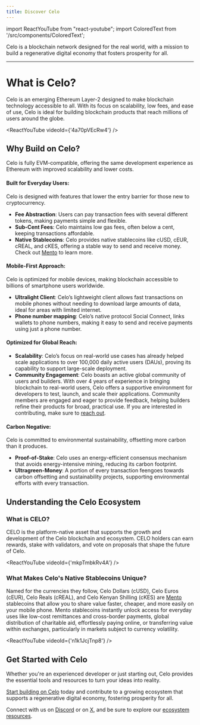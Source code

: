 ```yaml
---
title: Discover Celo
---
```


import ReactYouTube from "react-youtube";
import ColoredText from '/src/components/ColoredText';

Celo is a blockchain network designed for the real world, with a mission to build a regenerative digital economy that fosters prosperity for all.

---

# What is Celo?

Celo is an emerging Ethereum Layer-2 designed to make blockchain technology accessible to all. With its focus on scalability, low fees, and ease of use, Celo is ideal for building blockchain products that reach millions of users around the globe.

<ReactYouTube videoId={'4a70pVEcRw4'} />


## Why Build on Celo?

Celo is fully EVM-compatible, offering the same development experience as Ethereum with improved scalability and lower costs.

#### Built for Everyday Users:

Celo is designed with features that lower the entry barrier for those new to cryptocurrency.

- **Fee Abstraction**: Users can pay transaction fees with several different tokens, making payments simple and flexible.
- **Sub-Cent Fees**: Celo maintains low gas fees, often below a cent, keeping transactions affordable.
- **Native Stablecoins**: Celo provides native stablecoins like cUSD, cEUR, cREAL, and cKES, offering a stable way to send and receive money. Check out [Mento](https://www.mento.org/) to learn more.


#### Mobile-First Approach:

Celo is optimized for mobile devices, making blockchain accessible to billions of smartphone users worldwide.

- **Ultralight Client**: Celo’s lightweight client allows fast transactions on mobile phones without needing to download large amounts of data, ideal for areas with limited internet.
- **Phone number mapping**: Celo’s native protocol Social Connect, links wallets to phone numbers, making it easy to send and receive payments using just a phone number.

#### Optimized for Global Reach:

- **Scalability**: Celo’s focus on real-world use cases has already helped scale applications to over 100,000 daily active users (DAUs), proving its capability to support large-scale deployment.
- **Community Engagement**: Celo boasts an active global community of users and builders. With over 4 years of experience in bringing blockchain to real-world users, Celo offers a supportive environment for developers to test, launch, and scale their applications. Community members are engaged and eager to provide feedback, helping builders refine their products for broad, practical use. If you are interested in contributing, make sure to [reach out](/general/ecosystem/overview).

#### Carbon Negative:

Celo is committed to environmental sustainability, offsetting more carbon than it produces.

- **Proof-of-Stake**: Celo uses an energy-efficient consensus mechanism that avoids energy-intensive mining, reducing its carbon footprint.
- **Ultragreen-Money**: A portion of every transaction feengoes towards carbon offsetting and sustainability projects, supporting environmental efforts with every transaction.

## Understanding the Celo Ecosystem

### What is CELO?

CELO is the platform-native asset that supports the growth and development of the Celo blockchain and ecosystem. CELO holders can earn rewards, stake with validators, and vote on proposals that shape the future of Celo.

<ReactYouTube videoId={'mkpTmbkRv4A'} />

### What Makes Celo's Native Stablecoins Unique?

Named for the currencies they follow, Celo Dollars (cUSD), Celo Euros (cEUR), Celo Reals (cREAL), and Celo Kenyan Shilling (cKES) are <ColoredText>[Mento](https://www.mento.org/)</ColoredText> stablecoins that allow you to share value faster, cheaper, and more easily on your mobile phone. Mento stablecoins instantly unlock access for everyday uses like low-cost remittances and cross-border payments, global distribution of charitable aid, effortlessly paying online, or transferring value within exchanges, particularly in markets subject to currency volatility.

<ReactYouTube videoId={'n1k1JcjTnp8'} />

## Get Started with Celo

Whether you're an experienced developer or just starting out, Celo provides the essential tools and resources to turn your ideas into reality.

<ColoredText>[Start building on Celo](/developer)</ColoredText> today and contribute to a growing ecosystem that supports a regenerative digital economy, fostering prosperity for all.

Connect with us on <ColoredText>[Discord](https://discord.com/invite/celo)</ColoredText> or on <ColoredText>[X](https://x.com/celo)</ColoredText>, and be sure to explore our <ColoredText>[ecosystem resources](/general/ecosystem/overview)</ColoredText>.


<!-- ---
title: What is Celo?
description: Celo's mission is to build a financial system that creates the conditions for prosperity—for everyone.
---

import YouTube from '@site/src/components/YouTube';
import PageRef from '@site/src/components/PageRef';

Celo's mission is to build a financial system that creates the conditions for prosperity—for everyone.

---

## Cryptocurrency for a beautiful planet

Celo is an emerging Ethereum Layer-2 and mobile-first blockchain network built for the real world and designed for fast, low-cost payments worldwide. Here are few of the key features of Celo:

- [Layer-1 to an Ethereum Layer-2 protocol](https://blog.celo.org/celobrate-cel2-4-years-of-mainnet-on-earth-day-861ffe557cdb)
- [Proof-of-stake](https://medium.com/celoorg/celos-proof-of-stake-mechanism-31061fbebea)
- [Carbon negative](https://medium.com/celoorg/cryptocurrency-for-a-beautiful-planet-e47299dfb1c3)
- [Mobile-first identity](protocol/identity/odis)
- [Ultra-light clients](protocol/plumo)
- [Localized stablecoins (cUSD, cEUR, cREAL, cKES)](https://medium.com/celoorg/celo-launches-the-creal-stablecoin-11da0d560c1c](https://app.mento.org/))
- [Gas payable in multiple currencies](protocol/transaction/erc20-transaction-fees)

## What is the Celo Platform?

Celo makes sending payments as easy as sending a text, to anyone with an internet connection, anywhere in the world. Celo maps phone numbers to wallet addresses using a novel decentralized address-based identity layer. Mobile participants can earn rewards for securing and maintaining the system.

<YouTube videoId="4a70pVEcRw4"/>

## What is CELO?

CELO is the platform-native asset that supports the growth and development of the Celo blockchain and ecosystem. CELO holders can earn rewards, stake with validators, and vote on proposals that shape the future of Celo.

<YouTube videoId="mkpTmbkRv4A"/>

## What can Celo Dollars do?

Named for the currencies they follow, Celo Dollars (cUSD), Celo Euros (cEUR) and Celo Reals (cREAL) are Mento stablecoins that allow you to share value faster, cheaper, and more easily on your mobile phone. Mento stablecoins instantly unlock access for everyday uses like low-cost remittances and cross-border payments, global distribution of charitable aid, effortlessly paying online, or transferring value within exchanges, particularly in markets subject to currency volatility.

<YouTube videoId="n1k1JcjTnp8"/>

:::tip Learn more 📚

Read [Celo: Building a Regenerative Economy](https://www.notboring.co/p/celo-building-a-regenerative-economy?s=r), [Celo Spotlight](https://medium.com/celodevelopers/celo-spotlight-build-a-financial-system-that-creates-the-conditions-for-prosperity-for-everyone-7b1830efc254), and the [Celo 2021 Annual Report](https://medium.com/celoorg/the-celo-foundation-annual-report-2021-celebrates-growth-impact-and-transparency-a9e47748700d) for an in-depth look at Celo and how it's creating the conditions of prosperity for everyone.

::: -->
